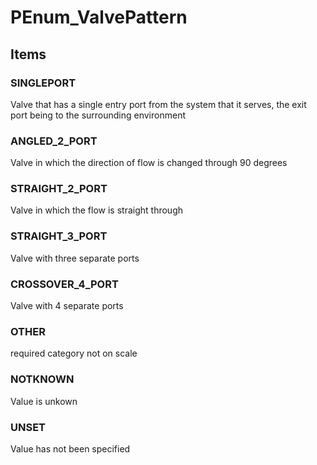 # PEnum_ValvePattern
<!-- end of short definition -->

## Items

### SINGLEPORT
Valve that has a single entry port from the system that it serves, the exit port being to the surrounding environment

### ANGLED_2_PORT
Valve in which the direction of flow is changed through 90 degrees

### STRAIGHT_2_PORT
Valve in which the flow is straight through

### STRAIGHT_3_PORT
Valve with three separate ports

### CROSSOVER_4_PORT
Valve with 4 separate ports

### OTHER
required category not on scale

### NOTKNOWN
Value is unkown

### UNSET
Value has not been specified

